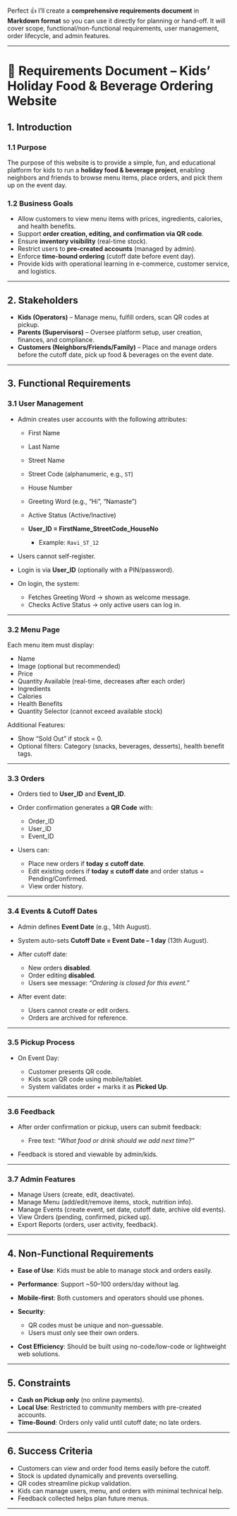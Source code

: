 Perfect 👍 I’ll create a **comprehensive requirements document** in **Markdown format** so you can use it directly for planning or hand-off. It will cover scope, functional/non-functional requirements, user management, order lifecycle, and admin features.

---

# 📄 Requirements Document – Kids’ Holiday Food & Beverage Ordering Website

## 1. Introduction

### 1.1 Purpose

The purpose of this website is to provide a simple, fun, and educational platform for kids to run a **holiday food & beverage project**, enabling neighbors and friends to browse menu items, place orders, and pick them up on the event day.

### 1.2 Business Goals

* Allow customers to view menu items with prices, ingredients, calories, and health benefits.
* Support **order creation, editing, and confirmation via QR code**.
* Ensure **inventory visibility** (real-time stock).
* Restrict users to **pre-created accounts** (managed by admin).
* Enforce **time-bound ordering** (cutoff date before event day).
* Provide kids with operational learning in e-commerce, customer service, and logistics.

---

## 2. Stakeholders

* **Kids (Operators)** – Manage menu, fulfill orders, scan QR codes at pickup.
* **Parents (Supervisors)** – Oversee platform setup, user creation, finances, and compliance.
* **Customers (Neighbors/Friends/Family)** – Place and manage orders before the cutoff date, pick up food & beverages on the event date.

---

## 3. Functional Requirements

### 3.1 User Management

* Admin creates user accounts with the following attributes:

  * First Name
  * Last Name
  * Street Name
  * Street Code (alphanumeric, e.g., `ST`)
  * House Number
  * Greeting Word (e.g., “Hi”, “Namaste”)
  * Active Status (Active/Inactive)
  * **User\_ID = FirstName\_StreetCode\_HouseNo**

    * Example: `Ravi_ST_12`

* Users cannot self-register.

* Login is via **User\_ID** (optionally with a PIN/password).

* On login, the system:

  * Fetches Greeting Word → shown as welcome message.
  * Checks Active Status → only active users can log in.

---

### 3.2 Menu Page

Each menu item must display:

* Name
* Image (optional but recommended)
* Price
* Quantity Available (real-time, decreases after each order)
* Ingredients
* Calories
* Health Benefits
* Quantity Selector (cannot exceed available stock)

Additional Features:

* Show “Sold Out” if stock = 0.
* Optional filters: Category (snacks, beverages, desserts), health benefit tags.

---

### 3.3 Orders

* Orders tied to **User\_ID** and **Event\_ID**.

* Order confirmation generates a **QR Code** with:

  * Order\_ID
  * User\_ID
  * Event\_ID

* Users can:

  * Place new orders if **today ≤ cutoff date**.
  * Edit existing orders if **today ≤ cutoff date** and order status = Pending/Confirmed.
  * View order history.

---

### 3.4 Events & Cutoff Dates

* Admin defines **Event Date** (e.g., 14th August).
* System auto-sets **Cutoff Date = Event Date – 1 day** (13th August).
* After cutoff date:

  * New orders **disabled**.
  * Order editing **disabled**.
  * Users see message: *“Ordering is closed for this event.”*
* After event date:

  * Users cannot create or edit orders.
  * Orders are archived for reference.

---

### 3.5 Pickup Process

* On Event Day:

  * Customer presents QR code.
  * Kids scan QR code using mobile/tablet.
  * System validates order + marks it as **Picked Up**.

---

### 3.6 Feedback

* After order confirmation or pickup, users can submit feedback:

  * Free text: *“What food or drink should we add next time?”*
* Feedback is stored and viewable by admin/kids.

---

### 3.7 Admin Features

* Manage Users (create, edit, deactivate).
* Manage Menu (add/edit/remove items, stock, nutrition info).
* Manage Events (create event, set date, cutoff date, archive old events).
* View Orders (pending, confirmed, picked up).
* Export Reports (orders, user activity, feedback).

---

## 4. Non-Functional Requirements

* **Ease of Use**: Kids must be able to manage stock and orders easily.
* **Performance**: Support \~50–100 orders/day without lag.
* **Mobile-first**: Both customers and operators should use phones.
* **Security**:

  * QR codes must be unique and non-guessable.
  * Users must only see their own orders.
* **Cost Efficiency**: Should be built using no-code/low-code or lightweight web solutions.

---

## 5. Constraints

* **Cash on Pickup only** (no online payments).
* **Local Use**: Restricted to community members with pre-created accounts.
* **Time-Bound**: Orders only valid until cutoff date; no late orders.

---

## 6. Success Criteria

* Customers can view and order food items easily before the cutoff.
* Stock is updated dynamically and prevents overselling.
* QR codes streamline pickup validation.
* Kids can manage users, menu, and orders with minimal technical help.
* Feedback collected helps plan future menus.

---

